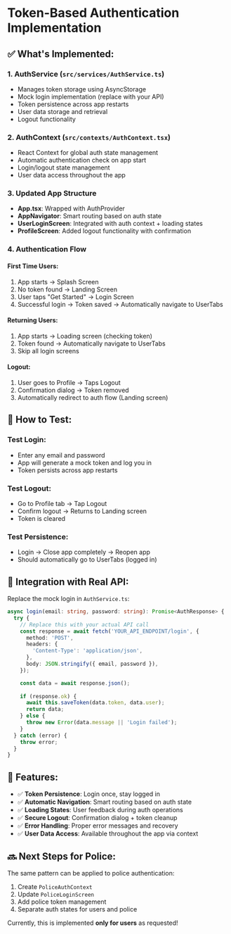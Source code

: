 # Token-Based Authentication Implementation

## ✅ **What's Implemented:**

### 1. **AuthService** (`src/services/AuthService.ts`)
- Manages token storage using AsyncStorage
- Mock login implementation (replace with your API)
- Token persistence across app restarts
- User data storage and retrieval
- Logout functionality

### 2. **AuthContext** (`src/contexts/AuthContext.tsx`)
- React Context for global auth state management
- Automatic authentication check on app start
- Login/logout state management
- User data access throughout the app

### 3. **Updated App Structure**
- **App.tsx**: Wrapped with AuthProvider
- **AppNavigator**: Smart routing based on auth state
- **UserLoginScreen**: Integrated with auth context + loading states
- **ProfileScreen**: Added logout functionality with confirmation

### 4. **Authentication Flow**

#### **First Time Users:**
1. App starts → Splash Screen
2. No token found → Landing Screen
3. User taps "Get Started" → Login Screen
4. Successful login → Token saved → Automatically navigate to UserTabs

#### **Returning Users:**
1. App starts → Loading screen (checking token)
2. Token found → Automatically navigate to UserTabs
3. Skip all login screens

#### **Logout:**
1. User goes to Profile → Taps Logout
2. Confirmation dialog → Token removed
3. Automatically redirect to auth flow (Landing screen)

## 🔧 **How to Test:**

### **Test Login:**
- Enter any email and password
- App will generate a mock token and log you in
- Token persists across app restarts

### **Test Logout:**
- Go to Profile tab → Tap Logout
- Confirm logout → Returns to Landing screen
- Token is cleared

### **Test Persistence:**
- Login → Close app completely → Reopen app
- Should automatically go to UserTabs (logged in)

## 🚀 **Integration with Real API:**

Replace the mock login in `AuthService.ts`:

```typescript
async login(email: string, password: string): Promise<AuthResponse> {
  try {
    // Replace this with your actual API call
    const response = await fetch('YOUR_API_ENDPOINT/login', {
      method: 'POST',
      headers: {
        'Content-Type': 'application/json',
      },
      body: JSON.stringify({ email, password }),
    });

    const data = await response.json();
    
    if (response.ok) {
      await this.saveToken(data.token, data.user);
      return data;
    } else {
      throw new Error(data.message || 'Login failed');
    }
  } catch (error) {
    throw error;
  }
}
```

## 📱 **Features:**

- ✅ **Token Persistence**: Login once, stay logged in
- ✅ **Automatic Navigation**: Smart routing based on auth state  
- ✅ **Loading States**: User feedback during auth operations
- ✅ **Secure Logout**: Confirmation dialog + token cleanup
- ✅ **Error Handling**: Proper error messages and recovery
- ✅ **User Data Access**: Available throughout the app via context

## 🔜 **Next Steps for Police:**

The same pattern can be applied to police authentication:
1. Create `PoliceAuthContext` 
2. Update `PoliceLoginScreen`
3. Add police token management
4. Separate auth states for users and police

Currently, this is implemented **only for users** as requested!
